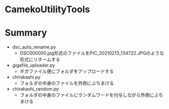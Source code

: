 # CamekoUtilityTools

# Summary
* dsc_auto_rename.py
  * DSC000000.jpg形式のファイルをPIC_20210213_134722.JPGのような形式にリネームする
* gigafile_uploader.py
  * ギガファイル便にフォルダをアップロードする
* chirakashi.py
  * フォルダの中身のファイルを外側にぶちまける
* chirakashi_random.py
  * フォルダの中身のファイルにランダムワードを付与しながら外側にぶちまける
